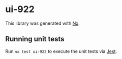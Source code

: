 # ui-922

This library was generated with [Nx](https://nx.dev).

## Running unit tests

Run `nx test ui-922` to execute the unit tests via [Jest](https://jestjs.io).
